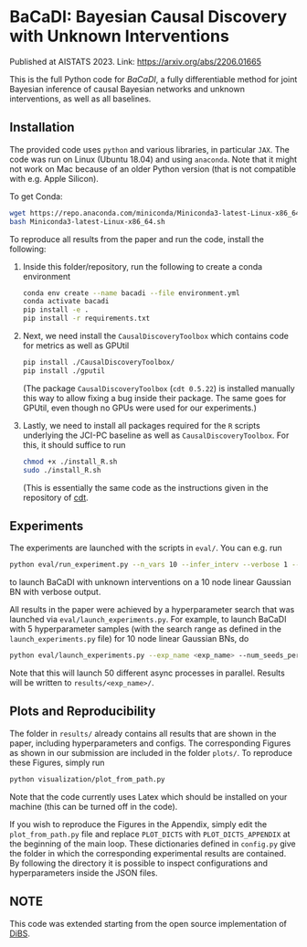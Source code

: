 # BaCaDI: Bayesian Causal Discovery with Unknown Interventions
Published at AISTATS 2023. Link: https://arxiv.org/abs/2206.01665

This is the full Python code for *BaCaDI*, a fully differentiable method for joint Bayesian inference of causal Bayesian networks and unknown interventions, as well as all baselines.

## Installation

The provided code uses `python` and various libraries, in particular `JAX`. The code was run on Linux (Ubuntu 18.04) and using `anaconda`. Note that it might not work on Mac because of an older Python version (that is not compatible with e.g. Apple Silicon).

To get Conda:

```bash
wget https://repo.anaconda.com/miniconda/Miniconda3-latest-Linux-x86_64.sh
bash Miniconda3-latest-Linux-x86_64.sh
```

To reproduce all results from the paper and run the code, install the following:

1. Inside this folder/repository, run the following to create a conda environment

   ```bash
   conda env create --name bacadi --file environment.yml
   conda activate bacadi
   pip install -e .
   pip install -r requirements.txt
   ```

2. Next, we need install the `CausalDiscoveryToolbox` which contains code for metrics as well as GPUtil

   ```bash
   pip install ./CausalDiscoveryToolbox/
   pip install ./gputil
   ```

   (The package `CausalDiscoveryToolbox` (`cdt 0.5.22`) is installed manually this way to allow fixing a bug inside their package. The same goes for GPUtil, even though no GPUs were used for our experiments.)

3. Lastly, we need to install all packages required for the `R` scripts underlying the JCI-PC baseline as well as `CausalDiscoveryToolbox`. For this, it should suffice to run

   ```bash
   chmod +x ./install_R.sh
   sudo ./install_R.sh
   ```
   (This is essentially the same code as the instructions given in the repository of [cdt](https://github.com/FenTechSolutions/CausalDiscoveryToolbox).
   
## Experiments
The experiments are launched with the scripts in `eval/`. You can e.g. run 
```bash
python eval/run_experiment.py --n_vars 10 --infer_interv --verbose 1 --joint
```
to launch BaCaDI with unknown interventions on a 10 node linear Gaussian BN with verbose output.

All results in the paper were achieved by a hyperparameter search that was launched via `eval/launch_experiments.py`. For example, to launch BaCaDI with 5 hyperparameter samples (with the search range as defined in the `launch_experiments.py` file) for 10 node linear Gaussian BNs, do

```bash
python eval/launch_experiments.py --exp_name <exp_name> --num_seeds_per_hparam 10 --n_vars 20 --num_hparam_samples 5 --num_cpus 2
```
Note that this will launch 50 different async processes in parallel. Results will be written to `results/<exp_name>/`.

## Plots and Reproducibility

The folder in `results/` already contains all results that are shown in the paper, including hyperparameters and configs. The corresponding Figures as shown in our submission are included in the folder `plots/`. To reproduce these Figures, simply run 
```bash
python visualization/plot_from_path.py
```
Note that the code currently uses Latex which should be installed on your machine (this can be turned off in the code).

If you wish to reproduce the Figures in the Appendix, simply edit the `plot_from_path.py` file and replace `PLOT_DICTS` with `PLOT_DICTS_APPENDIX` at the beginning of the main loop. These dictionaries defined in `config.py` give the folder in which the corresponding experimental results are contained. By following the directory it is possible to inspect configurations and hyperparameters inside the JSON files.

## NOTE
This code was extended starting from the open source implementation of [DiBS](https://github.com/larslorch/dibs).
